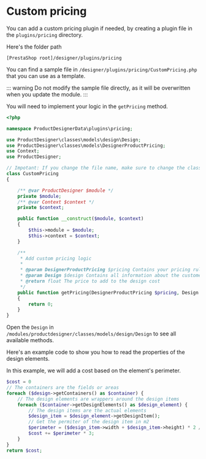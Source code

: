 # Custom pricing

You can add a custom pricing plugin if needed, by creating a plugin file in the `plugins/pricing`
directory.

Here's the folder path

```
[PrestaShop root]/designer/plugins/pricing
```

You can find a sample file in `/designer/plugins/pricing/CustomPricing.php` that you can use as a
template.

::: warning
Do not modify the sample file directly, as it will be overwritten when you update the module.
:::

You will need to implement your logic in the `getPricing` method.

```php
<?php

namespace ProductDesignerData\plugins\pricing;

use ProductDesigner\classes\models\design\Design;
use ProductDesigner\classes\models\DesignerProductPricing;
use Context;
use ProductDesigner;

// Impotant: If you change the file name, make sure to change the class name as well
class CustomPricing
{

    /** @var ProductDesigner $module */
    private $module;
    /** @var Context $context */
    private $context;

    public function __construct($module, $context)
    {
        $this->module = $module;
        $this->context = $context;
    }

    /**
     * Add custom pricing logic
     * 
     * @param DesignerProductPricing $pricing Contains your pricing rules for the product
     * @param Design $design Contains all information about the customer design
     * @return float The price to add to the design cost
     */
    public function getPricing(DesignerProductPricing $pricing, Design $design)
    {
        return 0;
    }
}
```

Open the `Design` in `/modules/productdesigner/classes/models/design/Design` to see all available
methods.

Here's an example code to show you how to read the properties of the design elements.

In this example, we will add a cost based on the element's perimeter.

```php 
$cost = 0
// The containers are the fields or areas
foreach ($design->getContainers() as $container) {
    // The design elements are wrappers around the design items
    foreach ($container->getDesignElements() as $design_element) {
        // The design items are the actual elements
        $design_item = $design_element->getDesignItem();
        // Get the permiter of the design item in m2
        $perimeter = ($design_item->width + $design_item->height) * 2 / 100;
        $cost += $perimeter * 3;
    }
}
return $cost;
```
